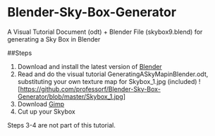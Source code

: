 # Blender-Sky-Box-Generator
A Visual Tutorial Document (odt) + Blender File (skybox9.blend) for generating a Sky Box in Blender

##Steps

1. Download and install the latest version of [Blender](https://www.blender.org/)
2. Read and do the visual tutorial GeneratingASkyMapinBlender.odt, substituting your own texture map for Skybox_1.jpg (included)
![https://github.com/professorf/Blender-Sky-Box-Generator/blob/master/Skybox_1.jpg]
3. Download [Gimp](https://www.gimp.org/)
4. Cut up your Skybox

Steps 3-4 are not part of this tutorial.
